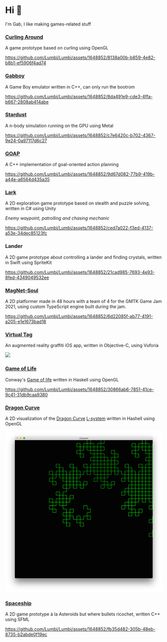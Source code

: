 # Hi 👋 

I'm Gab, I like making games-related stuff

### [Curling Around](https://github.com/Lumbi/curling-around)

A game prototype based on curling using OpenGL

https://github.com/Lumbi/Lumbi/assets/1648852/8138a00b-b859-4e82-b8b1-ef5906f4ad74

### [Gabboy](https://github.com/Lumbi/gabboy)

A Game Boy emulator written in C++, can only run the bootrom

https://github.com/Lumbi/Lumbi/assets/1648852/8da491e9-cde3-4ffa-b667-2808ab414abe

### [Stardust](https://github.com/Lumbi/stardust)

A n-body simulation running on the GPU using Metal

https://github.com/Lumbi/Lumbi/assets/1648852/c7e6420c-b702-4367-9e24-0a97117d6c27

### [GOAP](https://github.com/Lumbi/goap-cpp)

A C++ implementation of goal-oriented action planning

https://github.com/Lumbi/Lumbi/assets/1648852/9d67d082-77b9-419b-a44e-a6564d435a35

### [Lark](https://github.com/Lumbi/game-lark)

A 2D exploration game prototype based on stealth and puzzle solving, written in C# using Unity

_Enemy waypoint, patrolling and chasing mechanic_

https://github.com/Lumbi/Lumbi/assets/1648852/ced7a022-f3ed-4137-a53e-34dec85123fc

### Lander

A 2D game prototype about controlling a lander and finding crystals, written in Swift using SpriteKit

https://github.com/Lumbi/Lumbi/assets/1648852/21cad985-7693-4e93-8fed-4349049532ee

### [MagNet-Soul](https://github.com/Lumbi/MagNet-Soul)

A 2D platformer made in 48 hours with a team of 4 for the GMTK Game Jam 2021, using custom TypeScript engine built during the jam.

https://github.com/Lumbi/Lumbi/assets/1648852/6d22085f-ab77-4191-a205-e1e1673bad18

### [Virtual Tag](https://github.com/Lumbi/virtualtag)

An augmented reality graffiti iOS app, written in Objective-C, using Vuforia

<img width="300" src="https://github.com/Lumbi/Lumbi/assets/1648852/3bbf1493-6afe-494f-9772-0a6fef8e5656">

### [Game of Life](https://github.com/Lumbi/game-of-life-haskell)

Conway's [Game of life](https://en.wikipedia.org/wiki/Conway%27s_Game_of_Life) written in Haskell using OpenGL

https://github.com/Lumbi/Lumbi/assets/1648852/30866ab6-7851-41ce-9c41-31db9caa9380

### [Dragon Curve](https://github.com/Lumbi/dragoncurve-lsystem-haskell)

A 2D visualization of the [Dragon Curve](https://en.wikipedia.org/wiki/Dragon_curve) [L-system](https://en.wikipedia.org/wiki/L-system) written in Hashell using OpenGL

<img width="800" src="https://github.com/Lumbi/dragoncurve-lsystem-haskell/blob/master/screenshot.png">

### [Spaceship](https://github.com/Lumbi/spaceship-game)

A 2D game prototype à la Asteroids but where bullets ricochet, written C++ using SFML

https://github.com/Lumbi/Lumbi/assets/1648852/fb35d482-305b-48eb-8735-b2abde0f19ec

